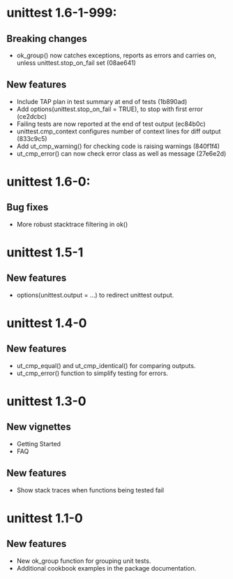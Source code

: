 # unittest 1.6-1-999:

## Breaking changes

* ok_group() now catches exceptions, reports as errors and carries on, unless unittest.stop_on_fail set (08ae641)

## New features

* Include TAP plan in test summary at end of tests (1b890ad)
* Add options(unittest.stop_on_fail = TRUE), to stop with first error (ce2dcbc)
* Failing tests are now reported at the end of test output (ec84b0c)
* unittest.cmp_context configures number of context lines for diff output (833c9c5)
* Add ut_cmp_warning() for checking code is raising warnings (840f1f4)
* ut_cmp_error() can now check error class as well as message (27e6e2d)

# unittest 1.6-0:

## Bug fixes

* More robust stacktrace filtering in ok()

# unittest 1.5-1

## New features

* options(unittest.output = ...) to redirect unittest output.

# unittest 1.4-0

## New features

* ut_cmp_equal() and ut_cmp_identical() for comparing outputs.
* ut_cmp_error() function to simplify testing for errors.

# unittest 1.3-0

## New vignettes

* Getting Started
* FAQ

## New features

* Show stack traces when functions being tested fail

# unittest 1.1-0

## New features

* New ok_group function for grouping unit tests.
* Additional cookbook examples in the package documentation.
